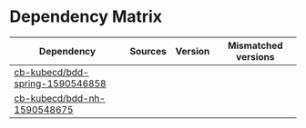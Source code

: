 # Dependency Matrix

Dependency | Sources | Version | Mismatched versions
---------- | ------- | ------- | -------------------
[cb-kubecd/bdd-spring-1590546858](https://github.com/cb-kubecd/bdd-spring-1590546858.git) |  | []() | 
[cb-kubecd/bdd-nh-1590548675](https://github.com/cb-kubecd/bdd-nh-1590548675.git) |  | []() | 
